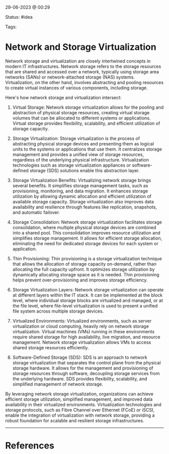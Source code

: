 29-06-2023 @ 00:29

Status: #idea

Tags: 

# Network and Storage Virtualization

Network storage and virtualization are closely intertwined concepts in modern IT infrastructures. Network storage refers to the storage resources that are shared and accessed over a network, typically using storage area networks (SANs) or network-attached storage (NAS) systems. Virtualization, on the other hand, involves abstracting and pooling resources to create virtual instances of various components, including storage.

Here's how network storage and virtualization intersect:

1. Virtual Storage: Network storage virtualization allows for the pooling and abstraction of physical storage resources, creating virtual storage volumes that can be allocated to different systems or applications. Virtual storage provides flexibility, scalability, and efficient utilization of storage capacity.
    
2. Storage Virtualization: Storage virtualization is the process of abstracting physical storage devices and presenting them as logical units to the systems or applications that use them. It centralizes storage management and provides a unified view of storage resources, regardless of the underlying physical infrastructure. Virtualization technologies such as storage virtualization appliances or software-defined storage (SDS) solutions enable this abstraction layer.
    
3. Storage Virtualization Benefits: Virtualizing network storage brings several benefits. It simplifies storage management tasks, such as provisioning, monitoring, and data migration. It enhances storage utilization by allowing dynamic allocation and efficient utilization of available storage capacity. Storage virtualization also improves data availability and resilience through features like replication, snapshots, and automatic failover.
    
4. Storage Consolidation: Network storage virtualization facilitates storage consolidation, where multiple physical storage devices are combined into a shared pool. This consolidation improves resource utilization and simplifies storage management. It allows for efficient storage allocation, eliminating the need for dedicated storage devices for each system or application.
    
5. Thin Provisioning: Thin provisioning is a storage virtualization technique that allows the allocation of storage capacity on-demand, rather than allocating the full capacity upfront. It optimizes storage utilization by dynamically allocating storage space as it is needed. Thin provisioning helps prevent over-provisioning and improves storage efficiency.
    
6. Storage Virtualization Layers: Network storage virtualization can operate at different layers within the IT stack. It can be implemented at the block level, where individual storage blocks are virtualized and managed, or at the file level, where file-level virtualization is used to present a unified file system across multiple storage devices.
    
7. Virtualized Environments: Virtualized environments, such as server virtualization or cloud computing, heavily rely on network storage virtualization. Virtual machines (VMs) running in these environments require shared storage for high availability, live migration, and resource management. Network storage virtualization allows VMs to access shared storage resources efficiently.
    
8. Software-Defined Storage (SDS): SDS is an approach to network storage virtualization that separates the control plane from the physical storage hardware. It allows for the management and provisioning of storage resources through software, decoupling storage services from the underlying hardware. SDS provides flexibility, scalability, and simplified management of network storage.
    

By leveraging network storage virtualization, organizations can achieve efficient storage utilization, simplified management, and improved data availability in their virtualized environments. Virtualization technologies and storage protocols, such as Fibre Channel over Ethernet (FCoE) or iSCSI, enable the integration of virtualization with network storage, providing a robust foundation for scalable and resilient storage infrastructures.

---
# References

